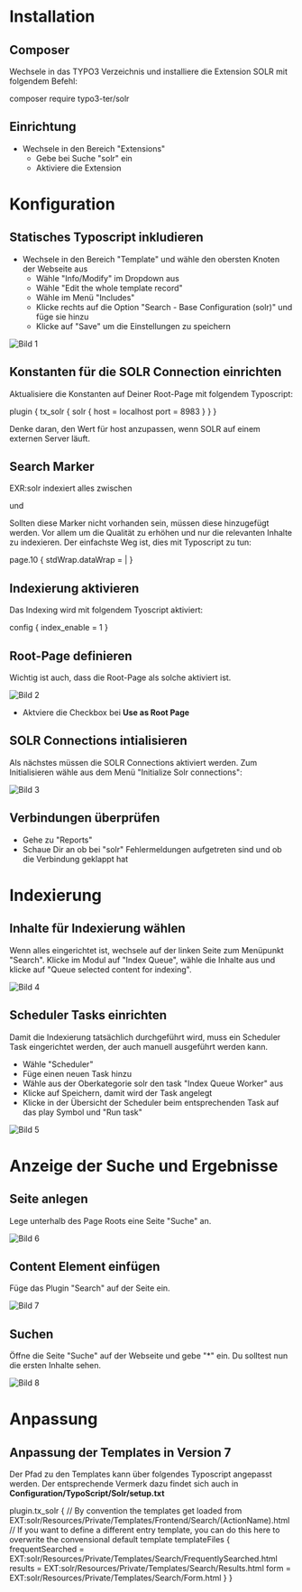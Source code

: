 # Installation

## Composer

Wechsele in das TYPO3 Verzeichnis und installiere die Extension SOLR mit folgendem Befehl:
<div lang="bash">
composer require typo3-ter/solr
</div>

## Einrichtung

* Wechsele in den Bereich "Extensions"
    * Gebe bei Suche "solr" ein
    * Aktiviere die Extension  

# Konfiguration

## Statisches Typoscript inkludieren

* Wechsele in den Bereich "Template" und wähle den obersten Knoten der Webseite aus
    * Wähle "Info/Modify" im Dropdown aus
    * Wähle "Edit the whole template record"
    * Wähle im Menü "Includes"
    * Klicke rechts auf die Option "Search - Base Configuration (solr)" und füge sie hinzu
    * Klicke auf "Save" um die Einstellungen zu speichern
    
![Bild 1](images/static_typoscript.png) 

## Konstanten für die SOLR Connection einrichten

Aktualisiere die Konstanten auf Deiner Root-Page mit folgendem Typoscript:

<div lang="typoscript">
plugin {
    tx_solr {
        solr {
            host = localhost
            port = 8983
        }
    }
}
</div>

Denke daran, den Wert für host anzupassen, wenn SOLR auf einem externen Server läuft.

## Search Marker

EXR:solr indexiert alles zwischen 

<div lang="html5">
<!-- TYPO3SEARCH_begin --> und <!-- TYPO3SEARCH_end -->
</div>

Sollten diese Marker nicht vorhanden sein, müssen diese hinzugefügt werden. Vor allem um die Qualität zu erhöhen und nur die relevanten Inhalte zu indexieren.
Der einfachste Weg ist, dies mit Typoscript zu tun:

<div lang="typoscript">
page.10 {
    stdWrap.dataWrap = <!--TYPO3SEARCH_begin-->|<!--TYPO3SEARCH_end-->
}
</div>

## Indexierung aktivieren

Das Indexing wird mit folgendem Tyoscript aktiviert:

<div lang="typoscript">
config {
    index_enable = 1
}
</div>

## Root-Page definieren

Wichtig ist auch, dass die Root-Page als solche aktiviert ist.

![Bild 2](images/root_page.png) 

* Aktviere die Checkbox bei **Use as Root Page**

## SOLR Connections intialisieren

Als nächstes müssen die SOLR Connections aktiviert werden. Zum Initialisieren wähle aus dem Menü "Initialize Solr connections":

![Bild 3](images/solr_connection.png)

## Verbindungen überprüfen

* Gehe zu "Reports"
* Schaue Dir an ob bei "solr" Fehlermeldungen aufgetreten sind und ob die Verbindung geklappt hat

# Indexierung

## Inhalte für Indexierung wählen

Wenn alles eingerichtet ist, wechsele auf der linken Seite zum Menüpunkt "Search". Klicke im Modul auf "Index Queue", wähle die Inhalte aus und klicke auf "Queue selected content for indexing".

![Bild 4](images/queue.png)

## Scheduler Tasks einrichten

Damit die Indexierung tatsächlich durchgeführt wird, muss ein Scheduler Task eingerichtet werden, der auch manuell ausgeführt werden kann.

* Wähle "Scheduler"
* Füge einen neuen Task hinzu
* Wähle aus der Oberkategorie solr den task "Index Queue Worker" aus
* Klicke auf Speichern, damit wird der Task angelegt
* Klicke in der Übersicht der Scheduler beim entsprechenden Task auf das play Symbol und "Run task"

![Bild 5](images/scheduler.png)

# Anzeige der Suche und Ergebnisse

## Seite anlegen

Lege unterhalb des Page Roots eine Seite "Suche" an.

![Bild 6](images/searchpage.png)

## Content Element einfügen

Füge das Plugin "Search" auf der Seite ein.

![Bild 7](images/add_plugin.png)

## Suchen

Öffne die Seite "Suche" auf der Webseite und gebe "*" ein. Du solltest nun die ersten Inhalte sehen.

![Bild 8](images/searchresults.png)

# Anpassung

## Anpassung der Templates in Version 7

Der Pfad zu den Templates kann über folgendes Typoscript angepasst werden. Der entsprechende Vermerk dazu findet sich auch 
in **Configuration/TypoScript/Solr/setup.txt**

<div lang="typoscript">
plugin.tx_solr {
	// By convention the templates get loaded from EXT:solr/Resources/Private/Templates/Frontend/Search/(ActionName).html
	// If you want to define a different entry template, you can do this here to overwrite the convensional default template
	templateFiles {
		frequentSearched = EXT:solr/Resources/Private/Templates/Search/FrequentlySearched.html
		results = EXT:solr/Resources/Private/Templates/Search/Results.html
		form = EXT:solr/Resources/Private/Templates/Search/Form.html
	}
}
</div>